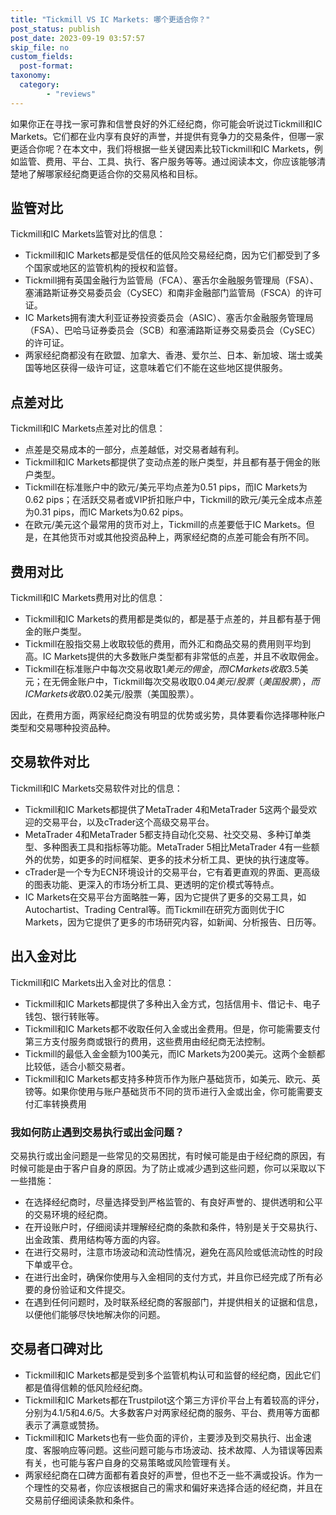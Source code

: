 ```yaml
---
title: "Tickmill VS IC Markets: 哪个更适合你？"
post_status: publish
post_date: 2023-09-19 03:57:57
skip_file: no
custom_fields: 
  post-format: 
taxonomy:
  category:
        - "reviews"
---
```


如果你正在寻找一家可靠和信誉良好的外汇经纪商，你可能会听说过Tickmill和IC Markets。它们都在业内享有良好的声誉，并提供有竞争力的交易条件，但哪一家更适合你呢？在本文中，我们将根据一些关键因素比较Tickmill和IC Markets，例如监管、费用、平台、工具、执行、客户服务等等。通过阅读本文，你应该能够清楚地了解哪家经纪商更适合你的交易风格和目标。

## 监管对比

Tickmill和IC Markets监管对比的信息：

- Tickmill和IC Markets都是受信任的低风险交易经纪商，因为它们都受到了多个国家或地区的监管机构的授权和监督。
- Tickmill拥有英国金融行为监管局（FCA）、塞舌尔金融服务管理局（FSA）、塞浦路斯证券交易委员会（CySEC）和南非金融部门监管局（FSCA）的许可证。
- IC Markets拥有澳大利亚证券投资委员会（ASIC）、塞舌尔金融服务管理局（FSA）、巴哈马证券委员会（SCB）和塞浦路斯证券交易委员会（CySEC）的许可证。
- 两家经纪商都没有在欧盟、加拿大、香港、爱尔兰、日本、新加坡、瑞士或美国等地区获得一级许可证，这意味着它们不能在这些地区提供服务。

## 点差对比

Tickmill和IC Markets点差对比的信息：

- 点差是交易成本的一部分，点差越低，对交易者越有利。
- Tickmill和IC Markets都提供了变动点差的账户类型，并且都有基于佣金的账户类型。
- Tickmill在标准账户中的欧元/美元平均点差为0.51 pips，而IC Markets为0.62 pips；在活跃交易者或VIP折扣账户中，Tickmill的欧元/美元全成本点差为0.31 pips，而IC Markets为0.62 pips。
- 在欧元/美元这个最常用的货币对上，Tickmill的点差要低于IC Markets。但是，在其他货币对或其他投资品种上，两家经纪商的点差可能会有所不同。

## 费用对比

Tickmill和IC Markets费用对比的信息：

- Tickmill和IC Markets的费用都是类似的，都是基于点差的，并且都有基于佣金的账户类型。
- Tickmill在股指交易上收取较低的费用，而外汇和商品交易的费用则平均到高。IC Markets提供的大多数账户类型都有非常低的点差，并且不收取佣金。
- Tickmill在标准账户中每次交易收取$1美元的佣金，而IC Markets收取$3.5美元；在无佣金账户中，Tickmill每次交易收取$0.04美元/股票（美国股票），而IC Markets收取$0.02美元/股票（美国股票）。

因此，在费用方面，两家经纪商没有明显的优势或劣势，具体要看你选择哪种账户类型和交易哪种投资品种。

## 交易软件对比

Tickmill和IC Markets交易软件对比的信息：

- Tickmill和IC Markets都提供了MetaTrader 4和MetaTrader 5这两个最受欢迎的交易平台，以及cTrader这个高级交易平台。
- MetaTrader 4和MetaTrader 5都支持自动化交易、社交交易、多种订单类型、多种图表工具和指标等功能。MetaTrader 5相比MetaTrader 4有一些额外的优势，如更多的时间框架、更多的技术分析工具、更快的执行速度等。
- cTrader是一个专为ECN环境设计的交易平台，它有着更直观的界面、更高级的图表功能、更深入的市场分析工具、更透明的定价模式等特点。
- IC Markets在交易平台方面略胜一筹，因为它提供了更多的交易工具，如Autochartist、Trading Central等。而Tickmill在研究方面则优于IC Markets，因为它提供了更多的市场研究内容，如新闻、分析报告、日历等。

## 出入金对比

Tickmill和IC Markets出入金对比的信息：

- Tickmill和IC Markets都提供了多种出入金方式，包括信用卡、借记卡、电子钱包、银行转账等。
- Tickmill和IC Markets都不收取任何入金或出金费用。但是，你可能需要支付第三方支付服务商或银行的费用，这些费用由经纪商无法控制。
- Tickmill的最低入金金额为100美元，而IC Markets为200美元。这两个金额都比较低，适合小额交易者。
- Tickmill和IC Markets都支持多种货币作为账户基础货币，如美元、欧元、英镑等。如果你使用与账户基础货币不同的货币进行入金或出金，你可能需要支付汇率转换费用

### 我如何防止遇到交易执行或出金问题？

交易执行或出金问题是一些常见的交易困扰，有时候可能是由于经纪商的原因，有时候可能是由于客户自身的原因。为了防止或减少遇到这些问题，你可以采取以下一些措施：

- 在选择经纪商时，尽量选择受到严格监管的、有良好声誉的、提供透明和公平的交易环境的经纪商。
- 在开设账户时，仔细阅读并理解经纪商的条款和条件，特别是关于交易执行、出金政策、费用结构等方面的内容。
- 在进行交易时，注意市场波动和流动性情况，避免在高风险或低流动性的时段下单或平仓。
- 在进行出金时，确保你使用与入金相同的支付方式，并且你已经完成了所有必要的身份验证和文件提交。
- 在遇到任何问题时，及时联系经纪商的客服部门，并提供相关的证据和信息，以便他们能够尽快地解决你的问题。

## 交易者口碑对比

- Tickmill和IC Markets都是受到多个监管机构认可和监督的经纪商，因此它们都是值得信赖的低风险经纪商。
- Tickmill和IC Markets都在Trustpilot这个第三方评价平台上有着较高的评分，分别为4.1/5和4.6/5。大多数客户对两家经纪商的服务、平台、费用等方面都表示了满意或赞扬。
- Tickmill和IC Markets也有一些负面的评价，主要涉及到交易执行、出金速度、客服响应等问题。这些问题可能与市场波动、技术故障、人为错误等因素有关，也可能与客户自身的交易策略或风险管理有关。
- 两家经纪商在口碑方面都有着良好的声誉，但也不乏一些不满或投诉。作为一个理性的交易者，你应该根据自己的需求和偏好来选择合适的经纪商，并且在交易前仔细阅读条款和条件。
